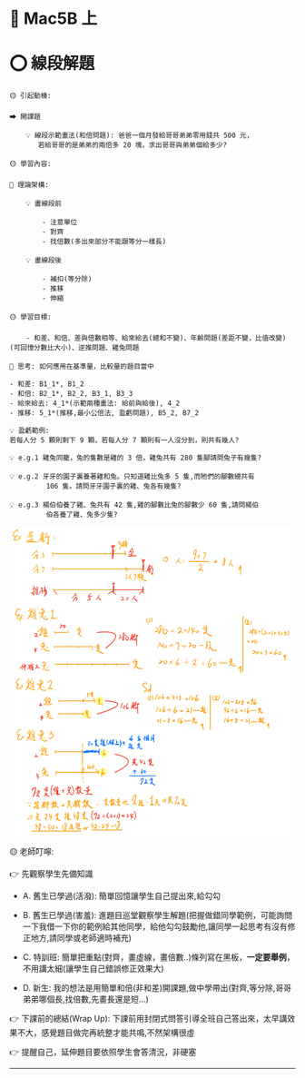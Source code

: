 # 📖 Mac5B 上

# ⭕ 線段解題

```說課
🟡 引起動機:

⮕ 開課題

    💡 線段示範畫法(和倍問題): 爸爸一個月發給哥哥弟弟零用錢共 500 元，
       若給哥哥的是弟弟的兩倍多 20 塊，求出哥哥與弟弟個給多少?

🟡 學習內容:

📌 理論架構:

    💡 畫線段前

        - 注意單位
        - 對齊
        - 找倍數(多出來部分不能跟等分一樣長)

    💡 畫線段後

        - 補扣(等分除)
        - 推移
        - 伸縮

🟡 學習目標:

    - 和差、和倍、差與倍數相等、給來給去(總和不變)、年齡問題(差距不變，比值改變)(可回憶分數比大小)、逆推問題、雞兔問題

🔦 思考: 如何應用在基準量，比較量的題目當中

```

```選擇題目(*表需講解示範)
- 和差: B1_1*, B1_2
- 和倍: B2_1*, B2_2, B3_1, B3_3
- 給來給去: 4_1*(示範兩種畫法: 給前與給後), 4_2
- 推移: 5_1*(推移,最小公倍法, 盈虧問題), B5_2, B7_2

```

```延伸
💡 盈虧範例:
若每人分 5 顆則剩下 9 顆，若每人分 7 顆則有一人沒分到，則共有幾人?
```

```雞兔線段
💡 e.g.1 雞兔同籠，兔的隻數是雞的 3 倍，雞兔共有 280 隻腳請問兔子有幾隻?

💡 e.g.2 牙牙的園子裏養著雞和兔。只知道雞比兔多 5 隻,而牠們的腳數總共有
         106 隻。請問牙牙園子裏的雞、兔各有幾隻?

💡 e.g.3 楊伯伯養了雞、兔共有 42 隻,雞的腳數比兔的腳數少 60 隻,請問楊伯
         伯各養了雞、兔多少隻?

```

![Imgur](../math-docs-images/五年級/線段解提1.JPEG)

🟡 老師叮嚀:

👉 先觀察學生先備知識

- A. 舊生已學過(活潑): 簡單回憶讓學生自己提出來,給勾勾

- B. 舊生已學過(害羞): 進題目巡堂觀察學生解題(把握做錯同學範例，可能詢問一下我借一下你的範例給其他同學，給他勾勾鼓勵他,讓同學一起思考有沒有修正地方,請同學或老師適時補充)

- C. 特訓班: 簡單把重點(對齊，畫虛線，畫倍數..)條列寫在黑板，**一定要舉例**，不用講太細(讓學生自己錯誤修正效果大)

- D. 新生: 我的想法是用簡單和倍(非和差)開課題,做中學帶出(對齊,等分除,哥哥弟弟哪個長,找倍數,先畫長還是短...)

👉 下課前的總結(Wrap Up): 下課前用封閉式問答引導全班自己答出來，太早講效果不大，感覺題目做完再統整才能共鳴,不然架構很虛

👉 提醒自己，延伸題目要依照學生會答清況，非硬塞

---
